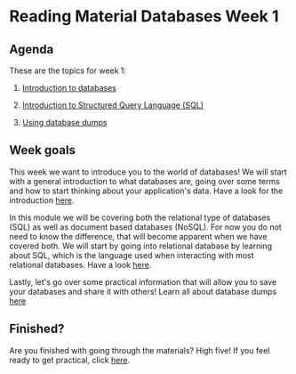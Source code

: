 # Reading Material Databases Week 1

## Agenda

These are the topics for week 1:

1. [Introduction to databases](https://hackyourfuture.github.io/study/#/databases/README)
2. [Introduction to Structured Query Language (SQL)](https://hackyourfuture.github.io/study/#/databases/sql/README)
3. [Using database dumps](https://hackyourfuture.github.io/study/#/databases/sql/dumps)

   <!-- - SQL vs. NoSQL
   - When to use either an SQL or NoSQL database?
   - What is MySQL? -->

   <!-- 9. The role of a database in a full-stack application
   - What does a database do for our apps?
   - How to connect with Node.js -->

## Week goals

This week we want to introduce you to the world of databases! We will start with a general introduction to what databases are, going over some terms and how to start thinking about your application's data. Have a look for the introduction [here](https://hackyourfuture.github.io/study/#/databases/README).

In this module we will be covering both the relational type of databases (SQL) as well as document based databases (NoSQL). For now you do not need to know the difference, that will become apparent when we have covered both. We will start by going into relational database by learning about SQL, which is the language used when interacting with most relational databases. Have a look [here](https://hackyourfuture.github.io/study/#/databases/sql/README).

Lastly, let's go over some practical information that will allow you to save your databases and share it with others! Learn all about database dumps [here](https://hackyourfuture.github.io/study/#/databases/sql/dumps)

## Finished?

Are you finished with going through the materials? High five! If you feel ready to get practical, click [here](./MAKEME.md).
